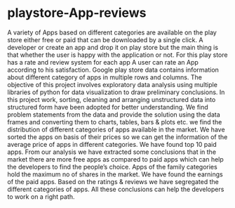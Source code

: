# playstore-App-reviews
 A variety of Apps based on different categories are available on the play store either free or paid that can be downloaded by a single click. A developer or create an app and drop it on play store but the main thing is that whether the user is happy with the application or not. For this play store has a rate and review system for each app A user can rate an App according to his satisfaction.
            Google play store data contains information about different category of apps in multiple rows and columns. The objective of this project involves exploratory data analysis using multiple libraries of python for data visualization to draw preliminary conclusions. In this project work, sorting, cleaning and arranging unstructured data into structured form have been adopted for better understanding. 
              We find problem statements from the data and provide the solution using the data frames and converting them to charts, tables, bars & plots etc. we find the distribution of different categories of apps available in the market. We have sorted the apps on basis of their prices so we can get the information of the average price of apps in different categories. We have found top 10 paid apps.
              From our analysis we have extracted some conclusions that in the market there are more free apps as compared to paid apps which can help the developers to find the people’s choice. Apps of the family categories hold the maximum no of shares in the market. We have found the earnings of the paid apps. Based on the ratings & reviews we have segregated the different categories of apps. All these conclusions can help the developers to work on a right path. 
